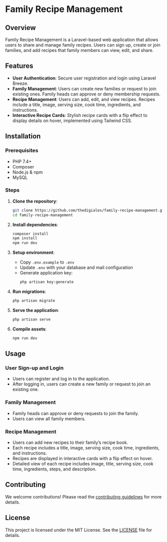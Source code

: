 # Family Recipe Management

## Overview

Family Recipe Management is a Laravel-based web application that allows users to share and manage family recipes. Users can sign up, create or join families, and add recipes that family members can view, edit, and share.

## Features

- **User Authentication**: Secure user registration and login using Laravel Breeze.
- **Family Management**: Users can create new families or request to join existing ones. Family heads can approve or deny membership requests.
- **Recipe Management**: Users can add, edit, and view recipes. Recipes include a title, image, serving size, cook time, ingredients, and instructions.
- **Interactive Recipe Cards**: Stylish recipe cards with a flip effect to display details on hover, implemented using Tailwind CSS.

## Installation

### Prerequisites

- PHP 7.4+
- Composer
- Node.js & npm
- MySQL

### Steps

1. **Clone the repository**:
    ```sh
    git clone https://github.com/thedigialex/family-recipe-management.git
    cd family-recipe-management
    ```

2. **Install dependencies**:
    ```sh
    composer install
    npm install
    npm run dev
    ```

3. **Setup environment**:
    - Copy `.env.example` to `.env`
    - Update `.env` with your database and mail configuration
    - Generate application key:
      ```sh
      php artisan key:generate
      ```

4. **Run migrations**:
    ```sh
    php artisan migrate
    ```

5. **Serve the application**:
    ```sh
    php artisan serve
    ```

6. **Compile assets**:
    ```sh
    npm run dev
    ```

## Usage

### User Sign-up and Login

- Users can register and log in to the application.
- After logging in, users can create a new family or request to join an existing one.

### Family Management

- Family heads can approve or deny requests to join the family.
- Users can view all family members.

### Recipe Management

- Users can add new recipes to their family’s recipe book.
- Each recipe includes a title, image, serving size, cook time, ingredients, and instructions.
- Recipes are displayed in interactive cards with a flip effect on hover.
- Detailed view of each recipe includes image, title, serving size, cook time, ingredients, steps, and description.

## Contributing

We welcome contributions! Please read the [contributing guidelines](CONTRIBUTING.md) for more details.

## License

This project is licensed under the MIT License. See the [LICENSE](LICENSE.md) file for details.

